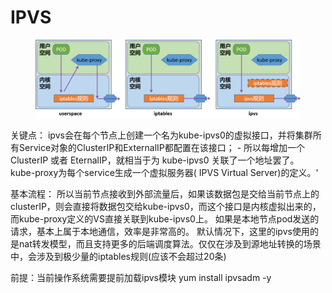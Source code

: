 # IPVS

<figure><img src="../../../../../.gitbook/assets/image (2) (1) (1) (1) (1) (1) (1) (1) (1) (1) (1) (1) (1) (1) (1) (1).png" alt=""><figcaption></figcaption></figure>

关键点： ipvs会在每个节点上创建一个名为kube-ipvs0的虚拟接口，并将集群所有Service对象的ClusterIP和ExternalIP都配置在该接口； - 所以每增加一个ClusterIP 或者 EternalIP，就相当于为 kube-ipvs0 关联了一个地址罢了。 kube-proxy为每个service生成一个虚拟服务器( IPVS Virtual Server)的定义。'

基本流程： 所以当前节点接收到外部流量后，如果该数据包是交给当前节点上的clusterIP，则会直接将数据包交给kube-ipvs0，而这个接口是内核虚拟出来的，而kube-proxy定义的VS直接关联到kube-ipvs0上。 如果是本地节点pod发送的请求，基本上属于本地通信，效率是非常高的。 默认情况下，这里的ipvs使用的是nat转发模型，而且支持更多的后端调度算法。仅仅在涉及到源地址转换的场景中，会涉及到极少量的iptables规则(应该不会超过20条)



前提：当前操作系统需要提前加载ipvs模块 yum install ipvsadm -y



